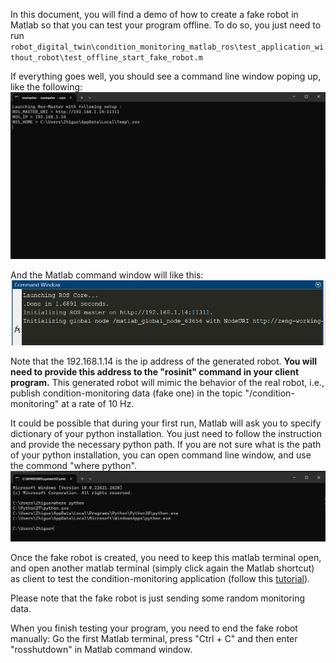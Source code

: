 In this document, you will find a demo of how to create a fake robot in Matlab so that you can test your program offline. To do so, you just need to run `robot_digital_twin\condition_monitoring_matlab_ros\test_application_without_robot\test_offline_start_fake_robot.m`

If everything goes well, you should see a command line window poping up, like the following:
![Alt text](screen_shots/rosmaster.png)

And the Matlab command window will like this:
![Alt text](screen_shots/matlab_cmd_window.png)

Note that the 192.168.1.14 is the ip address of the generated robot. **You will need to provide this address to the "rosinit" command in your client program.** This generated robot will mimic the behavior of the real robot, i.e., publish condition-monitoring data (fake one) in the topic "/condition-monitoring" at a rate of $10$ Hz. 

It could be possible that during your first run, Matlab will ask you to specify dictionary of your python installation. You just need to follow the instruction and provide the necessary python path. If you are not sure what is the path of your python installation, you can open command line window, and use the commond "where python".
![Alt text](screen_shots/where_python.png)

Once the fake robot is created, you need to keep this matlab terminal open, and open another matlab terminal (simply click again the Matlab shortcut) as client to test the condition-monitoring application (follow this [tutorial](how_to_use_condition_monitoring_app.md)). 

Please note that the fake robot is just sending some random monitoring data.

When you finish testing your program, you need to end the fake robot manually: Go the first Matlab terminal, press "Ctrl + C" and then enter "rosshutdown" in Matlab command window.
